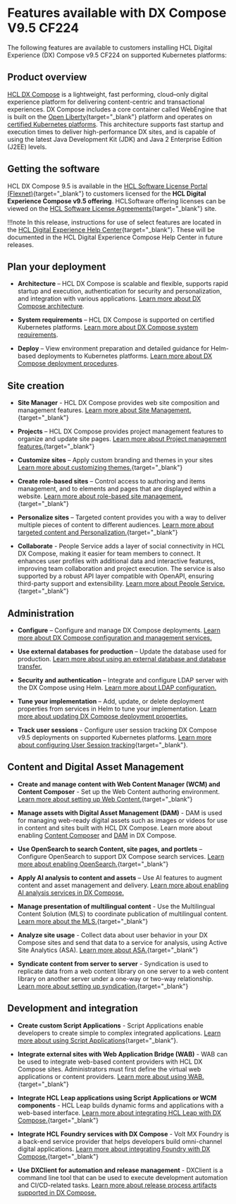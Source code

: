 # Features available with DX Compose V9.5 CF224

The following features are available to customers installing HCL Digital Experience (DX) Compose v9.5 CF224 on supported Kubernetes platforms:

## Product overview

[HCL DX Compose]()<!--link to be added once file is available--> is a lightweight, fast performing, cloud–only digital experience platform for delivering content-centric and transactional experiences. DX Compose includes a core container called WebEngine that is built on the [Open Liberty](https://openliberty.io/){target="_blank"} platform and operates on [certified Kubernetes platforms](../getting_started/system_requirements.md#kubernetes-platform-policy). This architecture supports fast startup and execution times to deliver high-performance DX sites, and is capable of using the latest Java Development Kit (JDK) and Java 2 Enterprise Edition (J2EE) levels.

## Getting the software 

HCL DX Compose 9.5 is available in the [HCL Software License Portal (Flexnet)](https://support.hcl-software.com/csm?id=kb_article&sysparm_article=KB0073344){target="_blank"} to customers licensed for the **HCL Digital Experience Compose v9.5 offering**. HCLSoftware offering licenses can be viewed on the [HCL Software License Agreements](https://www.hcl-software.com/resources/license-agreements){target="_blank"} site.

!!!note
    In this release, instructions for use of select features are located in the [HCL Digital Experience Help Center](https://opensource.hcltechsw.com/digital-experience/latest/){target="_blank"}. These will be documented in the HCL Digital Experience Compose Help Center in future releases.

## Plan your deployment

- **Architecture** – HCL DX Compose is scalable and flexible, supports rapid startup and execution, authentication for security and personalization, and integration with various applications. [Learn more about DX Compose architecture](../getting_started/architecture_dependencies.md).

- **System requirements** – HCL DX Compose is supported on certified Kubernetes platforms. [Learn more about DX Compose system requirements](../getting_started/system_requirements.md). 

- **Deploy** – View environment preparation and detailed guidance for Helm-based deployments to Kubernetes platforms. [Learn more about DX Compose deployment procedures](../deploy_dx/index.md).<!-- Link needs updating when deployment section is reorganized -->

## Site creation

- **Site Manager** - HCL DX Compose provides web site composition and management features. [Learn more about Site Management.](https://opensource.hcltechsw.com/digital-experience/latest/get_started/product_overview/site_building/){target="_blank"}

- **Projects** – HCL DX Compose provides project management features to organize and update site pages. [Learn more about Project management features.](https://opensource.hcltechsw.com/digital-experience/latest/manage_content/wcm_authoring/authoring_portlet/change_management/){target="_blank"}

- **Customize sites** – Apply custom branding and themes in your sites [Learn more about customizing themes.](https://opensource.hcltechsw.com/digital-experience/latest/build_sites/themes_skins/themeopt_themedev_themes_roadmap/){target="_blank"}

- **Create role-based sites** – Control access to authoring and items management, and to elements and pages that are displayed within a website. [Learn more about role-based site management.](https://opensource.hcltechsw.com/digital-experience/latest/deployment/manage/security/people/authorization/controlling_access/wcm_security/){target="_blank"}

- **Personalize sites** – Targeted content provides you with a way to deliver multiple pieces of content to different audiences. [Learn more about targeted content and Personalization.](https://opensource.hcltechsw.com/digital-experience/latest/manage_content/pzn/pzn_intro/){target="_blank"}

- **Collaborate** - People Service adds a layer of social connectivity in HCL DX Compose, making it easier for team members to connect. It enhances user profiles with additional data and interactive features, improving team collaboration and project execution. The service is also supported by a robust API layer compatible with OpenAPI, ensuring third-party support and extensibility. [Learn more about People Service.](https://opensource.hcltechsw.com/digital-experience/latest/extend_dx/integration/people_service/){target="_blank"}


## Administration

- **Configure** – Configure and manage DX Compose deployments. [Learn more about DX Compose configuration and management services.](../deploy_dx/manage/index.md)

- **Use external databases for production** – Update the database used for production. [Learn more about using an external database and database transfer.](../deploy_dx/manage/cfg_webengine/external_db_database_transfer.md)

- **Security and authentication** – Integrate and configure LDAP server with the DX Compose using Helm. [Learn more about LDAP configuration.](../deploy_dx/manage/cfg_webengine/ldap_configuration.md)

- **Tune your implementation** – Add, update, or delete deployment properties from services in Helm to tune your implementation. [Learn more about updating DX Compose deployment properties.](../deploy_dx/manage/cfg_webengine/update_properties_with_helm.md)

- **Track user sessions** - Configure user session tracking DX Compose v9.5 deployments on supported Kubernetes platforms. [Learn more about configuring User Session tracking](https://opensource.hcltechsw.com/digital-experience/latest/get_started/download/software_licensing_portal/configure_entitlement_checks/export_usage_report/){target="_blank"}.

## Content and Digital Asset Management

- **Create and manage content with Web Content Manager (WCM) and Content Composer** - Set up the Web Content authoring environment. [Learn more about setting up Web Content.](https://opensource.hcltechsw.com/digital-experience/latest/manage_content/wcm_configuration/cfg_webcontent_auth_env/){target="_blank"}

- **Manage assets with Digital Asset Management (DAM)** - DAM is used for managing web-ready digital assets such as images or videos for use in content and sites built with HCL DX Compose. Learn more about enabling [Content Composer](../deploy_dx/manage/cfg_dx_compose/enable_cc.md) and [DAM](../deploy_dx/manage/cfg_dx_compose/enable_dam.md) in DX Compose.

- **Use OpenSearch to search Content, site pages, and portlets** – Configure OpenSearch to support DX Compose search services. [Learn more about enabling OpenSearch.](https://opensource.hcltechsw.com/digital-experience/latest/deployment/install/container/helm_deployment/preparation/optional_tasks/optional_install_new_search/){target="_blank"}

- **Apply AI analysis to content and assets** – Use AI features to augment content and asset management and delivery. [Learn more about enabling AI analysis services in DX Compose.](../deploy_dx/manage/cfg_dx_compose/enable_content_ai.md)

- **Manage presentation of multilingual content** - Use the Multilingual Content Solution (MLS) to coordinate publication of multilingual content. [Learn more about the MLS.](https://opensource.hcltechsw.com/digital-experience/latest/manage_content/wcm_development/wcm_dev_api/wcm_mls_api/){target="_blank"}

- **Analyze site usage** - Collect data about user behavior in your DX Compose sites and send that data to a service for analysis, using Active Site Analytics (ASA). [Learn more about ASA.](https://opensource.hcltechsw.com/digital-experience/latest/deployment/manage/monitoring/analyze_portal_usage/user_behavior_by_asa/){target="_blank"}

- **Syndicate content from server to server** - Syndication is used to replicate data from a web content library on one server to a web content library on another server under a one-way or two-way relationship. [Learn more about setting up syndication.](https://opensource.hcltechsw.com/digital-experience/latest/manage_content/wcm_delivery/syndication/wcm_rm_syndication/){target="_blank"}

## Development and integration

- **Create custom Script Applications** - Script Applications enable developers to create simple to complex integrated applications. [Learn more about using Script Applications](https://opensource.hcltechsw.com/digital-experience/latest/extend_dx/script_application/){target="_blank"}.

- **Integrate external sites with Web Application Bridge (WAB)** - WAB can be used to integrate web-based content providers with HCL DX Compose sites. Administrators must first define the virtual web applications or content providers. [Learn more about using WAB.](https://opensource.hcltechsw.com/digital-experience/latest/extend_dx/integration/wab/){target="_blank"}

- **Integrate HCL Leap applications using Script Applications or WCM components** - HCL Leap builds dynamic forms and applications with a web-based interface. [Learn more about integrating HCL Leap with DX Compose.](https://opensource.hcltechsw.com/digital-experience/latest/extend_dx/integration/leap/){target="_blank"}

- **Integrate HCL Foundry services with DX Compose** - Volt MX Foundry is a back-end service provider that helps developers build omni-channel digital applications. [Learn more about integrating Foundry with DX Compose.](https://opensource.hcltechsw.com/digital-experience/latest/extend_dx/integration/mx/){target="_blank"}

- **Use DXClient for automation and release management** -  DXClient is a command line tool that can be used to execute development automation and CI/CD-related tasks. [Learn more about release process artifacts supported in DX Compose.](../deploy_dx/manage/working_with_compose/dxclient.md)
